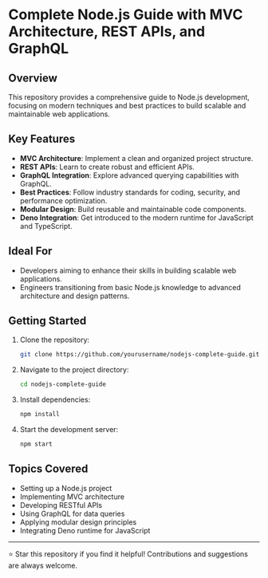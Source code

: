 # Complete Node.js Guide with MVC Architecture, REST APIs, and GraphQL

## Overview
This repository provides a comprehensive guide to Node.js development, focusing on modern techniques and best practices to build scalable and maintainable web applications.

## Key Features
- **MVC Architecture**: Implement a clean and organized project structure.
- **REST APIs**: Learn to create robust and efficient APIs.
- **GraphQL Integration**: Explore advanced querying capabilities with GraphQL.
- **Best Practices**: Follow industry standards for coding, security, and performance optimization.
- **Modular Design**: Build reusable and maintainable code components.
- **Deno Integration**: Get introduced to the modern runtime for JavaScript and TypeScript.

## Ideal For
- Developers aiming to enhance their skills in building scalable web applications.
- Engineers transitioning from basic Node.js knowledge to advanced architecture and design patterns.

## Getting Started
1. Clone the repository:  
   ```bash
   git clone https://github.com/yourusername/nodejs-complete-guide.git
   ```
2. Navigate to the project directory:  
   ```bash
   cd nodejs-complete-guide
   ```
3. Install dependencies:  
   ```bash
   npm install
   ```
4. Start the development server:  
   ```bash
   npm start
   ```

## Topics Covered
- Setting up a Node.js project
- Implementing MVC architecture
- Developing RESTful APIs
- Using GraphQL for data queries
- Applying modular design principles
- Integrating Deno runtime for JavaScript

---

⭐ Star this repository if you find it helpful! Contributions and suggestions are always welcome.
